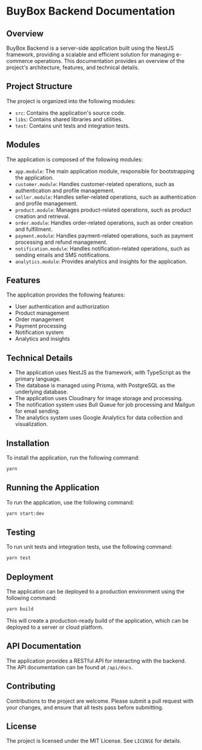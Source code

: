 

# BuyBox Backend Documentation

## Overview

BuyBox Backend is a server-side application built using the NestJS framework, providing a scalable and efficient solution for managing e-commerce operations. This documentation provides an overview of the project's architecture, features, and technical details.

## Project Structure

The project is organized into the following modules:

* `src`: Contains the application's source code.
* `libs`: Contains shared libraries and utilities.
* `test`: Contains unit tests and integration tests.

## Modules

The application is composed of the following modules:

* `app.module`: The main application module, responsible for bootstrapping the application.
* `customer.module`: Handles customer-related operations, such as authentication and profile management.
* `seller.module`: Handles seller-related operations, such as authentication and profile management.
* `product.module`: Manages product-related operations, such as product creation and retrieval.
* `order.module`: Handles order-related operations, such as order creation and fulfillment.
* `payment.module`: Handles payment-related operations, such as payment processing and refund management.
* `notification.module`: Handles notification-related operations, such as sending emails and SMS notifications.
* `analytics.module`: Provides analytics and insights for the application.

## Features

The application provides the following features:

* User authentication and authorization
* Product management
* Order management
* Payment processing
* Notification system
* Analytics and insights

## Technical Details

* The application uses NestJS as the framework, with TypeScript as the primary language.
* The database is managed using Prisma, with PostgreSQL as the underlying database.
* The application uses Cloudinary for image storage and processing.
* The notification system uses Bull Queue for job processing and Mailgun for email sending.
* The analytics system uses Google Analytics for data collection and visualization.

## Installation

To install the application, run the following command:
```bash
yarn
```
## Running the Application

To run the application, use the following command:
```bash
yarn start:dev
```
## Testing

To run unit tests and integration tests, use the following command:
```bash
yarn test
```
## Deployment

The application can be deployed to a production environment using the following command:
```bash
yarn build
```
This will create a production-ready build of the application, which can be deployed to a server or cloud platform.

## API Documentation

The application provides a RESTful API for interacting with the backend. The API documentation can be found at `/api/docs`.

## Contributing

Contributions to the project are welcome. Please submit a pull request with your changes, and ensure that all tests pass before submitting.

## License

The project is licensed under the MIT License. See `LICENSE` for details.